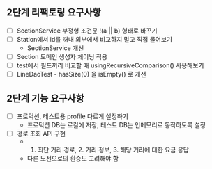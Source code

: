 ## 2단계 리팩토링 요구사항
- [ ] SectionService 부정형 조건문 !(a || b) 형태로 바꾸기
- [ ] Station에서 id를 꺼내 외부에서 비교하지 말고 직접 물어보기
  - SectionService 개선
- [ ] Section 도메인 생성자 체이닝 적용
- [ ] test에서 필드끼리 비교할 때 usingRecursiveComparison() 사용해보기 
- [ ] LineDaoTest - hasSize(0) 을 isEmpty() 로 개선

## 2단계 기능 요구사항
- [ ] 프로덕션, 테스트용 profile 다르게 설정하기
  - 프로덕션 DB는 로컬에 저장, 테스트 DB는 인메모리로 동작하도록 설정 
- [ ] 경로 조회 API 구현
  - 1. 최단 거리 경로, 2. 거리 정보, 3. 해당 거리에 대한 요금 응답
  -  다른 노선으로의 환승도 고려해야 함
